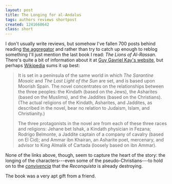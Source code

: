 ```yaml
---
layout: post
title: The Longing for al-Andalus
tags: authors reviews shortpost
created: 1241668642
class: short
---
```

I don't usually write reviews, but somehow I've fallen 700 posts behind reading [the  aggregator](/aggregator) and rather than try to catch up enough to reblog something I'll just mention the last book I read:  *The Lions of Al-Rassan*.  There's quite a bit of information about it at [Guy Gavriel Kay's website](http://www.brightweavings.com/books/lions.htm), but perhaps [Wikipedia](http://en.wikipedia.org/wiki/The_Lions_of_Al-Rassan) sums it up best:

> It is set in a peninsula of the same world in which *The Sarantine Mosaic* and *The Last Light of the Sun* are set, and is based upon Moorish Spain. The novel concentrates on the relationships between the three peoples: the Kindath (based on the Jews), the Asharites (based on the Muslims), and the Jaddites (based on the Christians). <!--break--> (The actual religions of the Kindath, Asharites, and Jaddites, as described in the novel, bear no relation to Judaism, Islam, and Christianity.)
>
> The three protagonists in the novel are from each of these three races and religions: Jehane bet Ishak, a Kindath physician in Fezana; Rodrigo Belmonte, a Jaddite captain of a company of cavalry (based on El Cid); and Ammar ibn Khairan, an Asharite poet, mercenary, and advisor to King Almalik of Cartada (loosely based on ibn Ammar).

None of the links above, though, seem to capture the heart of the story:  the longing of the characters---even some of the pseudo-Christians---to hold on to the [*convivencia*](http://en.wikipedia.org/wiki/La_Convivencia) that the *Reconquista* is already destroying.

The book was a very apt gift from a friend.
